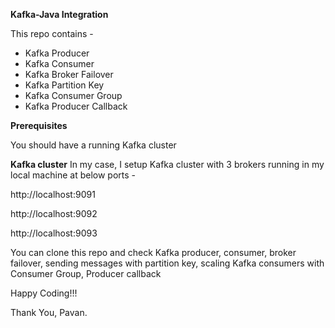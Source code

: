 **Kafka-Java Integration**

This repo contains -

- Kafka Producer
- Kafka Consumer
- Kafka Broker Failover
- Kafka Partition Key
- Kafka Consumer Group
- Kafka Producer Callback

**Prerequisites**

You should have a running Kafka cluster

**Kafka cluster**
In my case, I setup Kafka cluster with 3 brokers running in my local machine at below ports -

http://localhost:9091

http://localhost:9092

http://localhost:9093

You can clone this repo and check 
Kafka producer, 
consumer, 
broker failover, 
sending messages with partition key, 
scaling Kafka consumers with Consumer Group,
Producer callback

Happy Coding!!!

Thank You,
Pavan.

